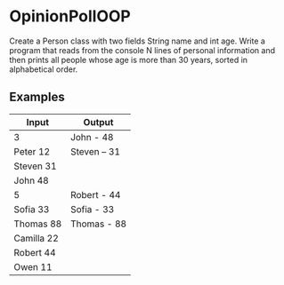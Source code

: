 # OpinionPollOOP

Create a Person class with two fields String name and int age. Write a program that reads from the console N lines of personal information and then prints all people whose age is more than 30 years, sorted in alphabetical order.

Examples
-----------

Input |	Output
------|--------
3 | John - 48
Peter 12 | Steven – 31
Steven 31 |
John 48 |
5 | Robert - 44
Sofia 33 | Sofia - 33
Thomas 88 | Thomas - 88
Camilla 22 |
Robert 44 |
Owen 11 |

